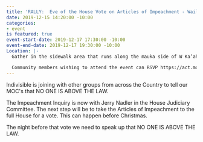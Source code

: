 ```yaml
---
title: 'RALLY:  Eve of the House Vote on Articles of Impeachment - Wailuku'
date: 2019-12-15 14:20:00 -10:00
categories:
- event
is featured: true
event-start-date: 2019-12-17 17:30:00 -10:00
event-end-date: 2019-12-17 19:30:00 -10:00
Location: |-
  Gather in the sidewalk area that runs along the mauka side of W Ka’ahumanu Ave, between Wakea and Kane St (that is in front of the Queen Ka’ahumanu shopping center and across from the University of Hawaii Maui College Campus).  Please, park only in areas open to the public.

  Community members wishing to attend the event can RSVP https://act.moveon.org/event/impeach-and-remove-attend/126007
---
```


Indivisible is joining with other groups from across the Country to tell our MOC's that NO ONE IS ABOVE THE LAW.

The Impeachment Inquiry is now with Jerry Nadler in the House Judiciary Committee.  The next step will be to take the Articles of Impeachment to the full House for a vote.  This can happen before Christmas.

The night before that vote we need to speak up that NO ONE IS ABOVE THE LAW.
